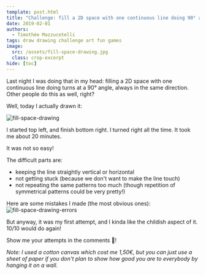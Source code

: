 ```yaml
---
template: post.html
title: "Challenge: fill a 2D space with one continuous line doing 90° angle turns in the same direction (left/right)"
date: 2019-02-01
authors:
  - Timothée Mazzucotelli
tags: draw drawing challenge art fun games
image:
  src: /assets/fill-space-drawing.jpg
  class: crop-excerpt
hide: [toc]
---
```


Last night I was doing that in my head:
filling a 2D space with one continuous line
doing turns at a 90° angle,
always in the same direction.
Other people do this as well, right?

Well, today I actually drawn it:

<!--more-->

![fill-space-drawing](/assets/fill-space-drawing.jpg)

I started top left, and finish bottom right. I turned right all the time.
It took me about 20 minutes.

It was not so easy!

The difficult parts are:
- keeping the line straightly vertical or horizontal
- not getting stuck (because we don't want to make the line touch)
- not repeating the same patterns too much
  (though repetition of symmetrical patterns could be very pretty!)

Here are some mistakes I made (the most obvious ones):
![fill-space-drawing-errors](/assets/fill-space-drawing-errors.jpg)

But anyway, it was my first attempt, and I kinda like the childish aspect of it.
10/10 would do again!

Show me your attempts in the comments :slightly_smiling_face:!

*Note: I used a cotton canvas which cost me 1,50€,
but you can just use a sheet of paper if you don't plan
to show how good you are to everybody by hanging it on a wall.*
